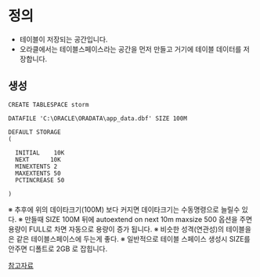 # 정의
- 테이블이 저장되는 공간입니다.
- 오라클에서는 테이블스페이스라는 공간을 먼저 만들고 거기에 테이블 데이터를 저장합니다. 
 
 
## 생성
```
CREATE TABLESPACE storm

DATAFILE 'C:\ORACLE\ORADATA\app_data.dbf' SIZE 100M

DEFAULT STORAGE 
(

  INITIAL    10K
  NEXT      10K
  MINEXTENTS 2
  MAXEXTENTS 50
  PCTINCREASE 50

)
```
※ 추후에 위의 데이타크기(100M) 보다 커지면 데이타크기는 수동명령으로 늘릴수 있다.
※ 만들때 SIZE 100M 뒤에 autoextend on next 10m maxsize 500 옵션을 주면 용량이 FULL로 차면 자동으로 용량이 증가 됩니다.
※ 비슷한 성격(연관성)의 테이블을은 같은 테이블스페이스에 두는게 좋다.
※ 일반적으로 테이블 스페이스 생성시 SIZE를 안주면 디폴트로 2GB 로 잡힙니다.

 
 [참고자료](https://developerhjg.tistory.com/108?category=735703)
